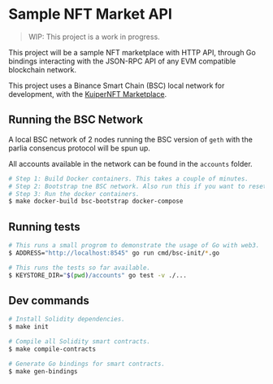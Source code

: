 # Sample NFT Market API

> WIP: This project is a work in progress.

This project will be a sample NFT marketplace with HTTP API, through Go bindings
interacting with the JSON-RPC API of any EVM compatible blockchain network.

This project uses a Binance Smart Chain (BSC) local network for development, with
the [KuiperNFT Marketplace](https://github.com/kofkuiper/kuiper-nft-marketplace).

## Running the BSC Network

A local BSC network of 2 nodes running the BSC version of `geth` with the parlia
consencus protocol will be spun up.

All accounts available in the network can be found in the `accounts` folder.

```bash
# Step 1: Build Docker containers. This takes a couple of minutes.
# Step 2: Bootstrap tne BSC network. Also run this if you want to reset the network.
# Step 3: Run the docker containers.
$ make docker-build bsc-bootstrap docker-compose
```

## Running tests

```bash
# This runs a small progrom to demonstrate the usage of Go with web3.
$ ADDRESS="http://localhost:8545" go run cmd/bsc-init/*.go

# This runs the tests so far available.
$ KEYSTORE_DIR="$(pwd)/accounts" go test -v ./...
```

## Dev commands

```bash
# Install Solidity dependencies.
$ make init

# Compile all Solidity smart contracts.
$ make compile-contracts

# Generate Go bindings for smart contracts.
$ make gen-bindings
```


